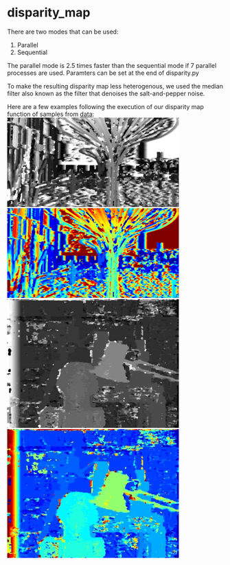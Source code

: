 # disparity_map

There are two modes that can be used:
1. Parallel
2. Sequential

The parallel mode is 2.5 times faster than the sequential mode if 7 parallel processes are used.
Paramters can be set at the end of disparity.py

To make the resulting disparity map less heterogenous, we used the median filter
also known as the filter that denoises the salt-and-pepper noise.

Here are a few examples following the execution of our disparity map function of samples from [data](./data):
<img src="https://raw.githubusercontent.com/khmariem/disparity_map/main/depth_map/depth.jpg" alt="drawing" width="400"/>
<img src="https://raw.githubusercontent.com/khmariem/disparity_map/main/depth_color_map/depth.jpg" alt="drawing" width="400"/>
<img src="https://raw.githubusercontent.com/khmariem/disparity_map/main/depth_map/depth10.jpg" alt="drawing" width="400"/>
<img src="https://raw.githubusercontent.com/khmariem/disparity_map/main/depth_color_map/depth11.jpg" alt="drawing" width="400"/>
